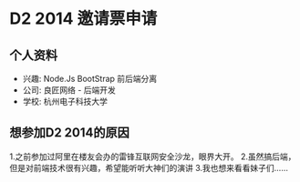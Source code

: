 # D2 2014 邀请票申请

## 个人资料

- 兴趣: Node.Js BootStrap 前后端分离	
- 公司: 良匠网络 - 后端开发	
- 学校: 杭州电子科技大学


## 想参加D2 2014的原因

1.之前参加过阿里在楼友会办的雷锋互联网安全沙龙，眼界大开。
2.虽然搞后端，但是对前端技术很有兴趣，希望能听听大神们的演讲
3.我也想来看看妹子们……
